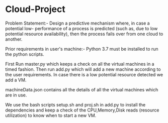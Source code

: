 # Cloud-Project
Problem Statement:- Design a predictive mechanism where, in case a potential low-
performance of a process is predicted (such as, due to low potential resource availability), then
the process fails over from one cloud to another.

Prior requirements in user's machine:-
Python 3.7 must be installed to run the python scripts.

First Run master.py which keeps a check on all the virtual machines in a timed fashion.
Then run add.py which will add a new machine according to the user requirements.
In case there is a low potential resource detected we add a VM.

machineData.json contains all the details of all the virtual machines which are in use.

We use the bash scripts setup.sh and proj.sh in add.py to install the dependencies and keep a check of the CPU,Memory,Disk reads (resource utilization) to know when to start a new VM.
